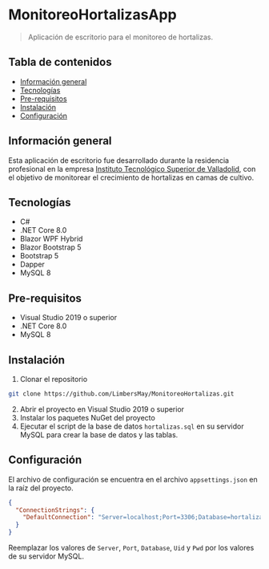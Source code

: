﻿# MonitoreoHortalizasApp
> Aplicación de escritorio para el monitoreo de hortalizas.

## Tabla de contenidos
- [Información general](#información-general)
- [Tecnologías](#tecnologías)
- [Pre-requisitos](#pre-requisitos)
- [Instalación](#instalación)
- [Configuración](#configuración)

## Información general
Esta aplicación de escritorio fue desarrollado durante la residencia profesional en la empresa 
[Instituto Tecnológico Superior de Valladolid](https://www.itsva.edu.mx/), con el objetivo de monitorear el crecimiento 
de hortalizas en camas de cultivo.

## Tecnologías
- C#
- .NET Core 8.0
- Blazor WPF Hybrid
- Blazor Bootstrap 5
- Bootstrap 5
- Dapper
- MySQL 8

## Pre-requisitos
- Visual Studio 2019 o superior
- .NET Core 8.0
- MySQL 8

## Instalación
1. Clonar el repositorio
```bash 
git clone https://github.com/LimbersMay/MonitoreoHortalizas.git
```

2. Abrir el proyecto en Visual Studio 2019 o superior
3. Instalar los paquetes NuGet del proyecto
4. Ejecutar el script de la base de datos `hortalizas.sql` en su servidor MySQL para crear la base de datos y las tablas.

## Configuración
El archivo de configuración se encuentra en el archivo `appsettings.json` en la raíz del proyecto.

```json
{
  "ConnectionStrings": {
    "DefaultConnection": "Server=localhost;Port=3306;Database=hortalizas;Uid=root;Pwd=123456;"
  }
}
```
Reemplazar los valores de `Server`, `Port`, `Database`, `Uid` y `Pwd` por los valores de su servidor MySQL.